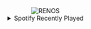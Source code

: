 <div align="center">
<picture>
    <source media="(prefers-color-scheme: dark)" srcset="https://i.ibb.co/LDfYCPTn/output-gif.gif">
    <source media="(prefers-color-scheme: light)" srcset="https://i.ibb.co/LDfYCPTn/output-gif.gif">
    <img alt="RENOS" src="https://i.ibb.co/LDfYCPTn/output-gif.gif">
</picture>
<details>
<summary>Spotify Recently Played</summary>
<img src="https://spotify-recently-played-readme.vercel.app/api?user=31d6d6zerc5ct6kck32na2ozsqf4&unique=1&width=400" alt="Spotify" />
</details>
</div>

<!-- Image deletion URL: https://ibb.co/KcHb9GtF/36f13eb1806445c23197a498ea3b1faa -->